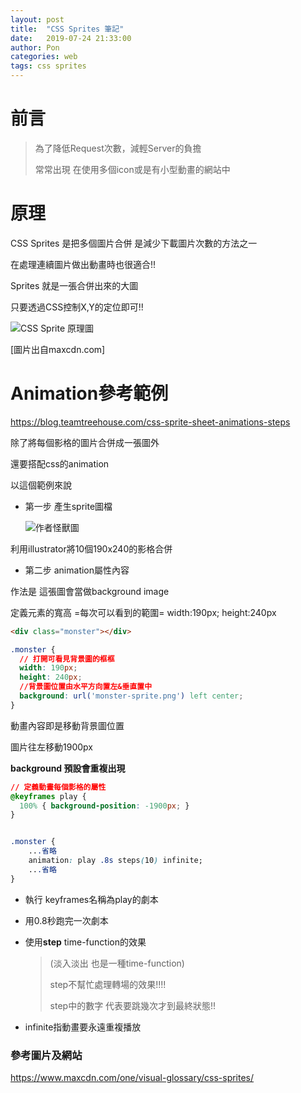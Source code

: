 ```yaml
---
layout: post
title:  "CSS Sprites 筆記"
date:   2019-07-24 21:33:00
author: Pon
categories: web
tags: css sprites
---
```

# 前言

> 為了降低Request次數，減輕Server的負擔
>
> 常常出現 在使用多個icon或是有小型動畫的網站中

# 原理

CSS Sprites 是把多個圖片合併 是減少下載圖片次數的方法之一

在處理連續圖片做出動畫時也很適合!!

Sprites 就是一張合併出來的大圖

只要透過CSS控制X,Y的定位即可!!

![CSS Sprite 原理圖](https://imgur.com/rP2kR2h.jpg)

[圖片出自maxcdn.com]



# Animation參考範例

<https://blog.teamtreehouse.com/css-sprite-sheet-animations-steps>

除了將每個影格的圖片合併成一張圖外

還要搭配css的animation

以這個範例來說 

- 第一步 產生sprite圖檔

  ![作者怪獸圖](https://imgur.com/zmroYnd.jpg)

利用illustrator將10個190x240的影格合併



- 第二步 animation屬性內容

作法是 這張圖會當做background image

定義元素的寬高 =每次可以看到的範圍= width:190px; height:240px

```html
<div class="monster"></div>
```



```css
.monster {
  // 打開可看見背景圖的框框
  width: 190px;
  height: 240px; 
  //背景圖位置由水平方向置左&垂直置中
  background: url('monster-sprite.png') left center;
}
```

動畫內容即是移動背景圖位置

圖片往左移動1900px

**background 預設會重複出現**

 ```css
// 定義動畫每個影格的屬性 
@keyframes play {
   100% { background-position: -1900px; }
}
 ```



```css

.monster {
    ...省略
    animation: play .8s steps(10) infinite;
    ...省略
}
```

- 執行 keyframes名稱為play的劇本

- 用0.8秒跑完一次劇本

- 使用**step** time-function的效果

  > (淡入淡出 也是一種time-function) 
  >
  > step不幫忙處理轉場的效果!!!!
  >
  > step中的數字 代表要跳幾次才到最終狀態!!

- infinite指動畫要永遠重複播放



### 參考圖片及網站

<https://www.maxcdn.com/one/visual-glossary/css-sprites/>





